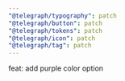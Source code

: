 ```yaml
---
"@telegraph/typography": patch
"@telegraph/button": patch
"@telegraph/tokens": patch
"@telegraph/icon": patch
"@telegraph/tag": patch
---
```


feat: add purple color option
